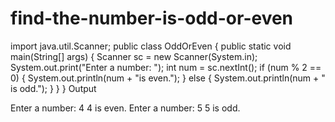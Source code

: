 # find-the-number-is-odd-or-even
import java.util.Scanner;
public class OddOrEven {
public static void main(String[] args) {
Scanner sc = new Scanner(System.in);
System.out.print("Enter a number: ");
int num = sc.nextInt();
if (num % 2 == 0) {
System.out.println(num + "is even.");
} else {
System.out.println(num + " is odd.");
}
}
}
Output

Enter a number: 4
4 is even.
Enter a number: 5
5 is odd.
